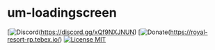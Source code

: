 # um-loadingscreen
[![Discord](https://cdn.discordapp.com/attachments/715130970294059088/1044857362617470986/Baslksz-3.png)(https://discord.gg/xQf9NXJNUN)
[![Donate](https://cdn.discordapp.com/attachments/715130970294059088/1044848075996405820/coffee.png)(https://royal-resort-rp.tebex.io/)
[![License MIT](https://cdn.discordapp.com/attachments/715130970294059088/1044845854508449822/license.png)](https://choosealicense.com/licenses/mit/)
